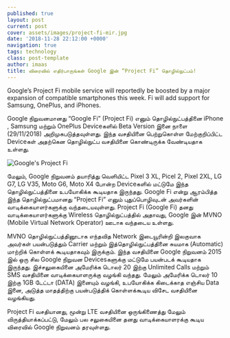```yaml
---
published: true
layout: post
current: post
cover: assets/images/project-fi-mir.jpg
date: '2018-11-28 22:12:00 +0000'
navigation: true
tags: technology
class: post-template
author: imaas
title: விரைவில் எதிர்பாருங்கள் Google இன் “Project Fi” தொழில்நுட்பம்!
--- 
```

Google’s Project Fi mobile service will reportedly be boosted by a major expansion of compatible smartphones this week. Fi will add support for Samsung, OnePlus, and iPhones.

Google நிறுவனமானது “Google Fi” (Project Fi) எனும் தொழில்நுட்பத்தினை iPhone , Samsung மற்றும் OnePlus Deviceகளில் Beta Version இனை நாளை (29/11/2018) அறிமுகபடுத்தவுள்ளது. இந்த வசதியினை பெற்றுகொள்ள மேற்குறிப்பிட்ட Deviceகள் அதற்கென தொழில்நுட்ப வசதியினை கொண்டிருக்க வேண்டியதாக உள்ளது. 

<p><img src="https://techlanka.lk/assets/images/project-fi.png" alt="Google's Project Fi" /></p>

மேலும், Google நிறுவனம் தயாரித்து வெளியிட்ட Pixel 3 XL, Picel 2, Pixel 2XL, LG G7, LG V35, Moto G6, Moto X4  போன்ற Deviceகளில் மட்டுமே இந்த தொழில்நுட்பத்தினை உபயோகிக்க கூடியதாக இருந்தது. Google Fi என்று ஆரம்பித்த இந்த தொழில்நுட்பமானது “Project Fi” எனும் புதுப்பொழிவுடன் அவர்களின் வாடிக்கையாளர்களுக்கு வந்தடையவுள்ளது.  Project Fi (Google Fi) தனது வாடிக்கையாளர்களுக்கு  Wireless தொழில்நுட்பத்தில் அதாவது,  Google இன் MVNO (Mobile Virtual Network Operator) ஊடாக வந்தடைய உள்ளது. 

MVNO தொழில்நுட்பத்தினூடாக எந்தவித Network இடையூரின்றி இலகுவாக அவர்கள் பயன்படுத்தும் Carrier மற்றும் இத்தொழில்நுட்பத்தினை சுயமாக (Automatic) மாற்றிக் கொள்ளக் கூடியதாகவும் இருக்கும். இந்த வசதியினை Google நிறுவனம் 2015 இல் ஒரு சில Google நிறுவன Devicesகளுக்கு மட்டுமே பயன்படக் கூடியதாக இருந்தது. இச்சலுகையினை அமேரிக்க டொலர் 20 இற்கு Unlimited Calls மற்றும் SMS வசதியினை வாடிக்கையாளருக்கு வழங்கி வந்தது. மேலும் அமேரிக்க டொலர் 10 இற்கு 1GB டேட்டா (DATA) இனையும் வழங்கி, உபயோகிக்க கிடைக்காத எஞ்சிய Data இனை, அடுத்த மாதத்திற்கு பயன்படுத்திக் கொள்ளக்கூடிய விசேட வசதியினை வழங்கியது. 

Project Fi வசதியானது, மூன்று LTE வசதியினை ஒருங்கிணைத்து மேலும் விருத்தியாக்கப்பட்டு, மேலும் பல சலுகையினை தனது வாடிக்கையாளரக்கு கூடிய விரைவில் Google நிறுவனம் தரவுள்ளது.
